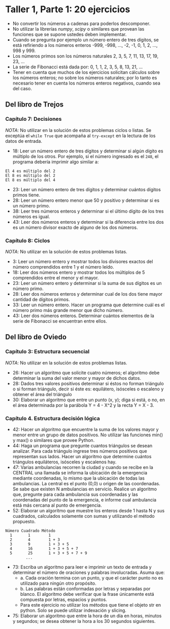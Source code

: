 # Taller 1, Parte 1: 20 ejercicios
* No convertir los números a cadenas para poderlos descomponer.
* No utilizar la librerías *numpy*, *scipy* o similares que provean las funciones que se supone ustedes deben implementar.
* Cuando se pregunta por ejemplo un número entero de tres dígitos, se está refiriendo a los números enteros -999, -998, ..., -2, -1, 0, 1, 2, ..., 998 y 999.
* Los números primos son los números naturales 2, 3, 5, 7, 11, 13, 17, 19, 23, ...
* La serie de Fibonacci está dada por: 0, 1, 1, 2, 3, 5, 8, 13, 21, ...
* Tener en cuenta que muchos de los ejercicios solicitan cálculos sobre los números enteros; no sobre los números naturales; por lo tanto es necesario tener en cuenta los números enteros negativos, cuando sea del caso.

## Del libro de Trejos

### Capítulo 7: Decisiones
*NOTA*: No utilizar en la solución de estos problemas ciclos o listas. Se exceptúa el `while True` que acompaña al `try-except` en la lectura de los datos de entrada.

* 18: Leer un número entero de tres dígitos y determinar si algún dígito es múltiplo de los otros. Por ejemplo, si el número ingresado es el `248`, el programa debería imprimir algo similar a:
```
El 4 es múltiplo del 2 
El 8 es múltiplo del 2 
El 8 es múltiplo del 4
```

* 23: Leer un número entero de tres dígitos y determinar cuántos dígitos primos tiene.
* 28: Leer un número entero menor que 50 y positivo y determinar si es un número primo.
* 38: Leer tres números enteros y determinar si el último dígito de los tres números es igual.
* 43: Leer dos números enteros y determinar si la diferencia entre los dos es un número divisor exacto de alguno de los dos números.

### Capítulo 8: Ciclos
*NOTA*: No utilizar en la solución de estos problemas listas.

* 3: Leer un número entero y mostrar todos los divisores exactos del número comprendidos entre 1 y el número leído.
* 18: Leer dos números entero y mostrar todos los múltiplos de 5 comprendidos entre el menor y el mayor.
* 23: Leer un número entero y determinar si la suma de sus dígitos es un número primo.
* 28: Leer dos números enteros y determinar cual de los dos tiene mayor cantidad de dígitos primos.
* 33: Leer un número entero. Hacer un programa que determine cuál es el número primo más grande menor que dicho número.
* 43: Leer dos números enteros. Determinar cuántos elementos de la serie de Fibonacci se encuentran entre ellos.

## Del libro de Oviedo

### Capítulo 3: Estructura secuencial
*NOTA*: No utilizar en la solución de estos problemas listas.
* 26: Hacer un algoritmo que solicite cuatro números; el algoritmo debe determinar la suma del valor menor y mayor de dichos datos.
* 28: Dados tres valores positivos determinar si éstos no forman triángulo o si forman triángulo, decir si éste es: equilátero, isósceles o escaleno y obtener el área del triángulo
* 30: Elaborar un algoritmo que entre un punto (x, y); diga si está, o no, en el área determinada por la parábola Y = 4 - X^2 y la recta Y = X - 3. 

### Capítulo 4. Estructura decisión lógica
* 42: Hacer un algoritmo que encuentre la suma de los valores mayor y menor entre un grupo de datos positivos. No utilizar las funciones min() y max() o similares que provee Python.
* 44: Haga un programa que pregunte cuantos triángulos se desean analizar. Para cada triángulo ingrese tres números positivos que representan sus lados. Hacer un algoritmo que determine cuántos triángulos equiláteros, isósceles y escalenos hay. 
* 47: Varias ambulancias recorren la ciudad y cuando se recibe en la CENTRAL una llamada se informa la ubicación de la emergencia mediante coordenadas, lo mismo que la ubicación de todas las ambulancias. La central es el punto (0,0) u origen de las coordenadas. Se sabe que existen N ambulancias en servicio. Realice un algoritmo que, pregunte para cada ambulancia sus coordenadas y las coordenadas del punto de la emergencia, e informe cual ambulancia está más cercana al punto de emergencia. 
* 52: Elaborar un algoritmo que muestre los enteros desde 1 hasta N y sus cuadrados, calculados solamente con sumas y utilizando el método propuesto. 
```
Número Cuadrado Método 
  1       1        1 
  2       4        1 + 3 
  3       9        1 + 3 + 5 
  4       16       1 + 3 + 5 + 7 
  5       25       1 + 3 + 5 + 7 + 9 
         ...
```     
* 73: Escriba un algoritmo para leer e imprimir un texto de entrada y determinar el número de oraciones y palabras involucradas. Asuma que: 
  * a. Cada oración termina con un punto, y que el carácter punto no es utilizado para ningún otro propósito. 
  * b. Las palabras están conformadas por letras y separadas por blanco. El algoritmo debe verificar que la frase únicamente está compuesta por letras, espacios y puntos.
  * Para este ejercicio no utilizar los métodos que tiene el objeto str en python. Solo se puede utilizar indexación y slicing.
* 75: Elaborar un algoritmo que entre la hora de un día en horas, minutos y segundos; se desea obtener la hora a los 30 segundos siguientes.